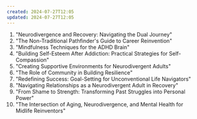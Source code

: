 ```yaml
---
created: 2024-07-27T12:05
updated: 2024-07-27T12:05
---
```

1. "Neurodivergence and Recovery: Navigating the Dual Journey"
2. "The Non-Traditional Pathfinder's Guide to Career Reinvention"
3. "Mindfulness Techniques for the ADHD Brain"
4. "Building Self-Esteem After Addiction: Practical Strategies for Self-Compassion"
5. "Creating Supportive Environments for Neurodivergent Adults"
6. "The Role of Community in Building Resilience"
7. "Redefining Success: Goal-Setting for Unconventional Life Navigators"
8. "Navigating Relationships as a Neurodivergent Adult in Recovery"
9. "From Shame to Strength: Transforming Past Struggles into Personal Power"
10. "The Intersection of Aging, Neurodivergence, and Mental Health for Midlife Reinventors"